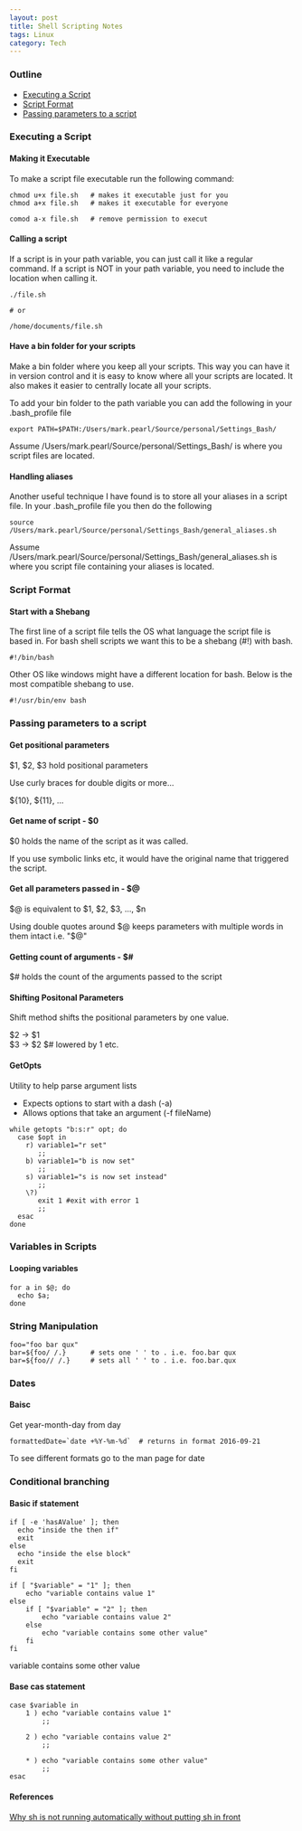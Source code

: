 ```yaml
---
layout: post
title: Shell Scripting Notes
tags: Linux
category: Tech
---
```

### Outline

- [Executing a Script](#executing-a-script)  
- [Script Format](#script-format)  
- [Passing parameters to a script](#passing-parameters-to-a-script)

### Executing a Script

#### Making it Executable

To make a script file executable run the following command:  

~~~
chmod u+x file.sh   # makes it executable just for you
chmod a+x file.sh   # makes it executable for everyone  

comod a-x file.sh   # remove permission to execut
~~~

#### Calling a script

If a script is in your path variable, you can just call it like a regular command.
If a script is NOT in your path variable, you need to include the location when calling it.  

~~~
./file.sh

# or

/home/documents/file.sh
~~~

#### Have a bin folder for your scripts

Make a bin folder where you keep all your scripts. This way you can have it in version control and it is easy to know where all your scripts are located. It also makes it easier to centrally locate all your scripts.  

To add your bin folder to the path variable you can add the following in your .bash_profile file  

~~~
export PATH=$PATH:/Users/mark.pearl/Source/personal/Settings_Bash/
~~~

Assume /Users/mark.pearl/Source/personal/Settings_Bash/ is where you script files are located.   


#### Handling aliases 

Another useful technique I have found is to store all your aliases in a script file. In your .bash_profile file you then do the following

~~~
source /Users/mark.pearl/Source/personal/Settings_Bash/general_aliases.sh
~~~

Assume /Users/mark.pearl/Source/personal/Settings_Bash/general_aliases.sh is where you script file containing your aliases is located.  

### Script Format

#### Start with a Shebang  

The first line of a script file tells the OS what language the script file is based in. For bash shell scripts we want this to be a shebang (#!) with bash.

~~~
#!/bin/bash
~~~

Other OS like windows might have a different location for bash. Below is the most compatible shebang to use.

~~~
#!/usr/bin/env bash
~~~

### Passing parameters to a script

#### Get positional parameters

$1, $2, $3 hold positional parameters

Use curly braces for double digits or more...

${10}, ${11}, ...

#### Get name of script - $0 

$0 holds the name of the script as it was called. 

If you use symbolic links etc, it would have the original name that triggered the script.

#### Get all parameters passed in - $@ 

$@ is equivalent to $1, $2, $3, ..., $n

Using double quotes around $@ keeps parameters with multiple words in them intact i.e. "$@" 

#### Getting count of arguments - $# 

$# holds the count of the arguments passed to the script

#### Shifting Positonal Parameters

Shift method shifts the positional parameters by one value.  

$2 -> $1  
$3 -> $2
$# lowered by 1
etc.

#### GetOpts

Utility to help parse argument lists  
- Expects options to start with a dash (-a)  
- Allows options that take an argument (-f fileName)  

~~~
while getopts "b:s:r" opt; do
  case $opt in 
    r) variable1="r set"
       ;;
    b) variable1="b is now set"  
       ;;
    s) variable1="s is now set instead"
       ;; 
    \?) 
       exit 1 #exit with error 1
       ;;
  esac
done
~~~

### Variables in Scripts

#### Looping variables

~~~
for a in $@; do  
  echo $a;
done
~~~

### String Manipulation

~~~
foo="foo bar qux"
bar=${foo/ /.}      # sets one ' ' to . i.e. foo.bar qux
bar=${foo// /.}     # sets all ' ' to . i.e. foo.bar.qux
~~~

### Dates

#### Baisc 

Get year-month-day from day

~~~
formattedDate=`date +%Y-%m-%d`  # returns in format 2016-09-21
~~~

To see different formats go to the man page for date

### Conditional branching 

#### Basic if statement

~~~
if [ -e 'hasAValue' ]; then
  echo "inside the then if"
  exit
else
  echo "inside the else block"
  exit
fi

if [ "$variable" = "1" ]; then 
    echo "variable contains value 1"
else
    if [ "$variable" = "2" ]; then
        echo "variable contains value 2"
    else
        echo "variable contains some other value"
    fi
fi
~~~
variable contains some other value
#### Base cas statement

~~~
case $variable in 
    1 ) echo "variable contains value 1"
        ;;

    2 ) echo "variable contains value 2"
        ;;

    * ) echo "variable contains some other value"
        ;;
esac
~~~

#### References 

[Why sh is not running automatically without putting sh in front](http://apple.stackexchange.com/questions/101170/why-do-i-need-to-put-sh-before-running-sh-files)
